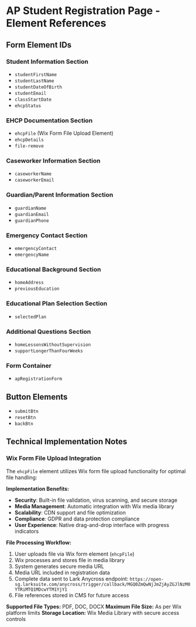 # AP Student Registration Page - Element References

## Form Element IDs

### Student Information Section
- `studentFirstName`
- `studentLastName`
- `studentDateOfBirth`
- `studentEmail`
- `classStartDate`
- `ehcpStatus`

### EHCP Documentation Section
- `ehcpFile` (Wix Form File Upload Element)
- `ehcpDetails`
- `file-remove`

### Caseworker Information Section
- `caseworkerName`
- `caseworkerEmail`

### Guardian/Parent Information Section
- `guardianName`
- `guardianEmail`
- `guardianPhone`

### Emergency Contact Section
- `emergencyContact`
- `emergencyName`

### Educational Background Section
- `homeAddress`
- `previousEducation`

### Educational Plan Selection Section
- `selectedPlan`

### Additional Questions Section
- `homeLessonsWithoutSupervision`
- `supportLongerThanFourWeeks`



### Form Container
- `apRegistrationForm`

## Button Elements
- `submitBtn`
- `resetBtn`
- `backBtn`

## Technical Implementation Notes

### Wix Form File Upload Integration
The `ehcpFile` element utilizes Wix form file upload functionality for optimal file handling:

**Implementation Benefits:**
- **Security**: Built-in file validation, virus scanning, and secure storage
- **Media Management**: Automatic integration with Wix media library
- **Scalability**: CDN support and file optimization
- **Compliance**: GDPR and data protection compliance
- **User Experience**: Native drag-and-drop interface with progress indicators

**File Processing Workflow:**
1. User uploads file via Wix form element (`ehcpFile`)
2. Wix processes and stores file in media library
3. System generates secure media URL
4. Media URL included in registration data
5. Complete data sent to Lark Anycross endpoint: `https://open-sg.larksuite.com/anycross/trigger/callback/MGQ0ZmQwNjJmZjAyZGJlNzM0YTRiMTQ1MDcwYTM1YjY1`
6. File references stored in CMS for future access

**Supported File Types:** PDF, DOC, DOCX
**Maximum File Size:** As per Wix platform limits
**Storage Location:** Wix Media Library with secure access controls